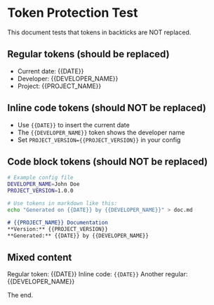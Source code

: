 # Token Protection Test

This document tests that tokens in backticks are NOT replaced.

## Regular tokens (should be replaced)
- Current date: {{DATE}}
- Developer: {{DEVELOPER_NAME}}
- Project: {{PROJECT_NAME}}

## Inline code tokens (should NOT be replaced)
- Use `{{DATE}}` to insert the current date
- The `{{DEVELOPER_NAME}}` token shows the developer name
- Set `PROJECT_VERSION={{PROJECT_VERSION}}` in your config

## Code block tokens (should NOT be replaced)

```bash
# Example config file
DEVELOPER_NAME=John Doe
PROJECT_VERSION=1.0.0

# Use tokens in markdown like this:
echo "Generated on {{DATE}} by {{DEVELOPER_NAME}}" > doc.md
```

```markdown
# {{PROJECT_NAME}} Documentation
**Version:** {{PROJECT_VERSION}}
**Generated:** {{DATE}} by {{DEVELOPER_NAME}}
```

## Mixed content
Regular token: {{DATE}}
Inline code: `{{DATE}}`
Another regular: {{DEVELOPER_NAME}}

The end.
